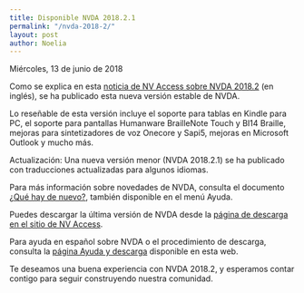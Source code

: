 ```yaml
---
title: Disponible NVDA 2018.2.1
permalink: "/nvda-2018-2/"
layout: post
author: Noelia
---
```


<footer>Miércoles, 13 de junio de 2018</footer>


Como se explica en esta [noticia de NV Access sobre NVDA 2018.2](https://www.nvaccess.org/post/nvda-2018-2-available-for-download/) (en inglés), se ha publicado esta nueva versión estable de NVDA.

Lo reseñable de esta versión incluye el soporte para tablas en Kindle para PC, el soporte para pantallas Humanware BrailleNote Touch y BI14 Braille, mejoras para sintetizadores de voz Onecore y Sapi5, mejoras en Microsoft Outlook y mucho más.

Actualización: Una nueva versión menor (NVDA 2018.2.1) se ha publicado con traducciones actualizadas para algunos idiomas.

Para más información sobre novedades de NVDA, consulta el documento [¿Qué hay de nuevo?](https://nvdaes.github.io/changes.html), también disponible en el menú Ayuda.

Puedes descargar la última versión de NVDA desde la [página de descarga en el sitio de NV Access](http://www.nvaccess.org/download/).

Para ayuda en español sobre NVDA o el procedimiento de descarga, consulta la [página Ayuda y descarga](https://nvdaes.github.io/ayuda/) disponible en esta web.

Te deseamos una buena experiencia con NVDA 2018.2, y esperamos contar contigo para seguir construyendo nuestra comunidad. 
